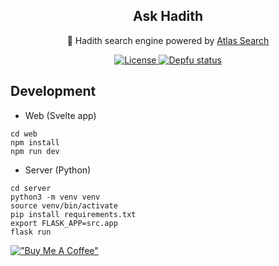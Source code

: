 <p align="center">
 <h2 align="center">Ask Hadith</h2>
 <p align="center">🔎 Hadith search engine powered by <a href="https://docs.atlas.mongodb.com/atlas-search/">Atlas Search</a></p>
 <p align="center">
  <a href="https://img.shields.io/github/license/Ananto30/ask-hadith">
     <img alt="License" src="https://img.shields.io/github/license/Ananto30/ask-hadith" />
  </a>
  <a href="https://depfu.com/github/Ananto30/ask-hadith?project_id=13555">
     <img alt="Depfu status" src="https://badges.depfu.com/badges/362ce5396653b2bd131b26c55bb809c6/overview.svg" />
  </a>
 </p>
</p>


## Development
- Web (Svelte app)
```
cd web
npm install
npm run dev
```
- Server (Python)
```
cd server
python3 -m venv venv
source venv/bin/activate
pip install requirements.txt
export FLASK_APP=src.app
flask run
```


[!["Buy Me A Coffee"](https://www.buymeacoffee.com/assets/img/custom_images/orange_img.png)](https://www.buymeacoffee.com/ananto30)

